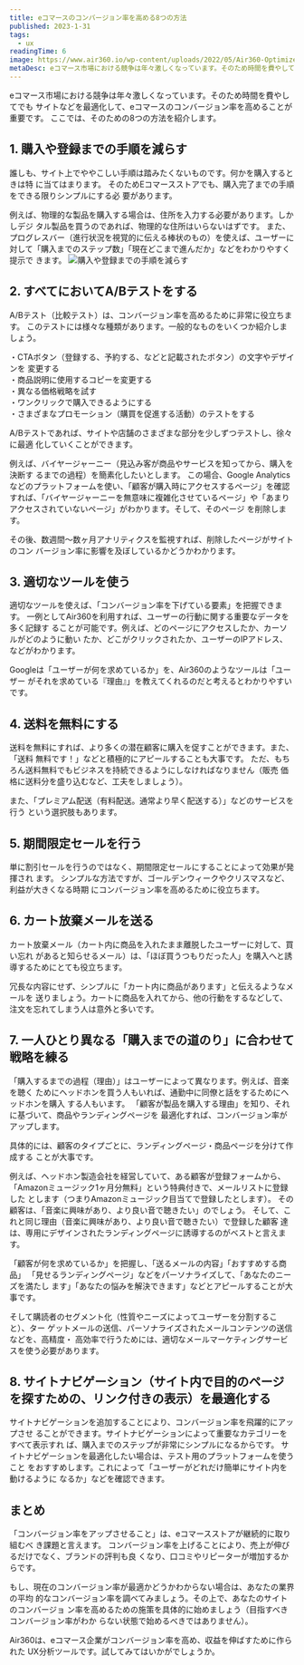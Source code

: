 ```yaml
---
title: eコマースのコンバージョン率を高める8つの方法
published: 2023-1-31
tags: 
  - ux
readingTime: 6
image: https://www.air360.io/wp-content/uploads/2022/05/Air360-Optimize-eCommerce-Conversion-Rates-e1661920055831-1024x560.jpeg
metaDesc: eコマース市場における競争は年々激しくなっています。そのため時間を費やしてでもサイトなどを最適化して、eコマースのコンバージョン率を高めることが重要です。ここでは、そのための8つの方法を紹介します。
---
```


eコマース市場における競争は年々激しくなっています。そのため時間を費やしてでも
サイトなどを最適化して、eコマースのコンバージョン率を高めることが重要です。
ここでは、そのための8つの方法を紹介します。

## 1. 購入や登録までの手順を減らす
誰しも、サイト上でややこしい手順は踏みたくないものです。何かを購入するときは特
に当てはまります。
そのためEコマースストアでも、購入完了までの手順をできる限りシンプルにする必
要があります。

例えば、物理的な製品を購入する場合は、住所を入力する必要があります。しかしデジ
タル製品を買うのであれば、物理的な住所はいらないはずです。
また、プログレスバー（進行状況を視覚的に伝える棒状のもの）を使えば、ユーザーに
対して「購入までのステップ数」「現在どこまで進んだか」などをわかりやすく提示で
きます。
![購入や登録までの手順を減らす](https://lh3.googleusercontent.com/hAVwI20EyqNQFpc_uOVT3x_OzotR8jfgpT-szlWRoBG71oDwCv9Yma3y1Z0fm3rYC0myJx_bgtptLVcdu1XQncAVseZ7GR8q0XWF72SmAGfAit8K5vgaYEegXM3B2ab0uRXMpiFc7ByV3fO7Yw)
## 2. すべてにおいてA/Bテストをする
A/Bテスト（比較テスト）は、コンバージョン率を高めるために非常に役立ちます。
このテストには様々な種類があります。一般的なものをいくつか紹介しましょう。

・CTAボタン（登録する、予約する、などと記載されたボタン）の文字やデザインを
変更する<br>
・商品説明に使用するコピーを変更する <br>
・異なる価格戦略を試す<br>
・ワンクリックで購入できるようにする <br>
・さまざまなプロモーション（購買を促進する活動）のテストをする

A/Bテストであれば、サイトや店舗のさまざまな部分を少しずつテストし、徐々に最適
化していくことができます。

例えば、バイヤージャーニー（見込み客が商品やサービスを知ってから、購入を決断す
るまでの過程）を簡素化したいとします。
この場合、Google Analyticsなどのプラットフォームを使い、「顧客が購入時にアクセスするページ」を確認すれば、「バイヤージャーニーを無意味に複雑化させているページ」や「あまりアクセスされていないページ」がわかります。そして、そのページ
を削除します。

その後、数週間～数ヶ月アナリティクスを監視すれば、削除したページがサイトのコン
バージョン率に影響を及ぼしているかどうかわかります。
## 3. 適切なツールを使う
適切なツールを使えば、「コンバージョン率を下げている要素」を把握できます。
一例としてAir360を利用すれば、ユーザーの行動に関する重要なデータを多く記録す
ることが可能です。例えば、どのページにアクセスしたか、カーソルがどのように動い
たか、どこがクリックされたか、ユーザーのIPアドレス、などがわかります。

Googleは「ユーザーが何を求めているか」を、Air360のようなツールは「ユーザー
がそれを求めている『理由』」を教えてくれるのだと考えるとわかりやすいです。

## 4. 送料を無料にする
送料を無料にすれば、より多くの潜在顧客に購入を促すことができます。また、「送料
無料です！」などと積極的にアピールすることも大事です。
ただ、もちろん送料無料でもビジネスを持続できるようにしなければなりません（販売
価格に送料分を盛り込むなど、工夫をしましょう）。

また、「プレミアム配送（有料配送。通常より早く配送する）」などのサービスを行う
という選択肢もあります。
## 5. 期間限定セールを行う
単に割引セールを行うのではなく、期間限定セールにすることによって効果が発揮され
ます。
シンプルな方法ですが、ゴールデンウィークやクリスマスなど、利益が大きくなる時期
にコンバージョン率を高めるために役立ちます。
## 6. カート放棄メールを送る
カート放棄メール（カート内に商品を入れたまま離脱したユーザーに対して、買い忘れ
があると知らせるメール）は、「ほぼ買うつもりだった人」を購入へと誘導するためにとても役立ちます。

冗長な内容にせず、シンプルに「カート内に商品があります」と伝えるようなメールを
送りましょう。カートに商品を入れてから、他の行動をするなどして、注文を忘れてしまう人は意外と多いです。

## 7. 一人ひとり異なる「購入までの道のり」に合わせて戦略を練る
「購入するまでの過程（理由）」はユーザーによって異なります。例えば、音楽を聴く
ためにヘッドホンを買う人もいれば、通勤中に同僚と話をするためにヘッドホンを購入
する人もいます。
「顧客が製品を購入する理由」を知り、それに基づいて、商品やランディングページを
最適化すれば、コンバージョン率がアップします。

具体的には、顧客のタイプごとに、ランディングページ・商品ページを分けて作成する
ことが大事です。

例えば、ヘッドホン製造会社を経営していて、ある顧客が登録フォームから、
「Amazonミュージック1ヶ月分無料」という特典付きで、メールリストに登録した
とします（つまりAmazonミュージック目当てで登録したとします）。
その顧客は、「音楽に興味があり、より良い音で聴きたい」のでしょう。
そして、これと同じ理由（音楽に興味があり、より良い音で聴きたい）で登録した顧客
達は、専用にデザインされたランディングページに誘導するのがベストと言えます。

「顧客が何を求めているか」を把握し、「送るメールの内容」「おすすめする商品」
「見せるランディングページ」などをパーソナライズして、「あなたのニーズを満たし
ます」「あなたの悩みを解決できます」などとアピールすることが大事です。

そして購読者のセグメント化（性質やニーズによってユーザーを分割すること）、ター
ゲットメールの送信、パーソナライズされたメールコンテンツの送信などを、高精度・
高効率で行うためには、適切なメールマーケティングサービスを使う必要があります。

## 8. サイトナビゲーション（サイト内で目的のページを探すための、リンク付きの表示）を最適化する
サイトナビゲーションを追加することにより、コンバージョン率を飛躍的にアップさせ
ることができます。サイトナビゲーションによって重要なカテゴリーをすべて表示すれ
ば、購入までのステップが非常にシンプルになるからです。
サイトナビゲーションを最適化したい場合は、テスト用のプラットフォームを使うこと
をおすすめします。これによって「ユーザーがどれだけ簡単にサイト内を動けるように
なるか」などを確認できます。

## まとめ
「コンバージョン率をアップさせること」は、eコマースストアが継続的に取り組むべ
き課題と言えます。
コンバージョン率を上げることにより、売上が伸びるだけでなく、ブランドの評判も良
くなり、口コミやリピーターが増加するからです。

もし、現在のコンバージョン率が最適かどうかわからない場合は、あなたの業界の平均
的なコンバージョン率を調べてみましょう。その上で、あなたのサイトのコンバージョ
ン率を高めるための施策を具体的に始めましょう（目指すべきコンバージョン率がわか
らない状態で始めるべきではありません）。

Air360は、eコマース企業がコンバージョン率を高め、収益を伸ばすために作られた
UX分析ツールです。試してみてはいかがでしょうか。